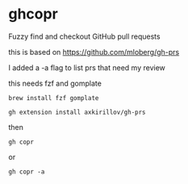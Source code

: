 # ghcopr
Fuzzy find and checkout GitHub pull requests

this is based on
https://github.com/mloberg/gh-prs

I added a -a flag to list prs that need my review

this needs fzf and gomplate
```
brew install fzf gomplate
```

```
gh extension install axkirillov/gh-prs
```

then 
```
gh copr
```
or
```
gh copr -a
```
